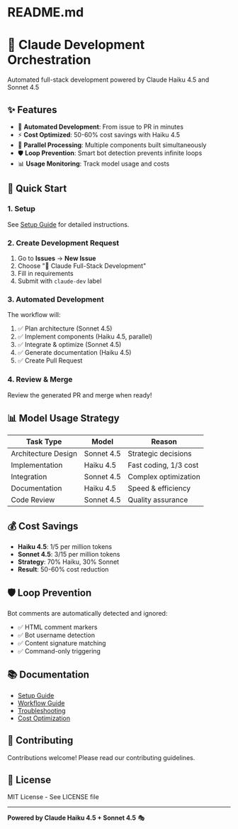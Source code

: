 # README.md

# 🤖 Claude Development Orchestration

Automated full-stack development powered by Claude Haiku 4.5 and Sonnet 4.5

## ✨ Features

- 🚀 **Automated Development**: From issue to PR in minutes
- ⚡ **Cost Optimized**: 50-60% cost savings with Haiku 4.5
- 🔄 **Parallel Processing**: Multiple components built simultaneously
- 🛡️ **Loop Prevention**: Smart bot detection prevents infinite loops
- 📊 **Usage Monitoring**: Track model usage and costs

## 🎯 Quick Start

### 1. Setup

See [Setup Guide](docs/CLAUDE_SETUP.md) for detailed instructions.

### 2. Create Development Request

1. Go to **Issues** → **New Issue**
2. Choose "🤖 Claude Full-Stack Development"
3. Fill in requirements
4. Submit with `claude-dev` label

### 3. Automated Development

The workflow will:
1. ✅ Plan architecture (Sonnet 4.5)
2. ✅ Implement components (Haiku 4.5, parallel)
3. ✅ Integrate & optimize (Sonnet 4.5)
4. ✅ Generate documentation (Haiku 4.5)
5. ✅ Create Pull Request

### 4. Review & Merge

Review the generated PR and merge when ready!

## 📊 Model Usage Strategy

| Task Type | Model | Reason |
|-----------|-------|--------|
| Architecture Design | Sonnet 4.5 | Strategic decisions |
| Implementation | Haiku 4.5 | Fast coding, 1/3 cost |
| Integration | Sonnet 4.5 | Complex optimization |
| Documentation | Haiku 4.5 | Speed & efficiency |
| Code Review | Sonnet 4.5 | Quality assurance |

## 💰 Cost Savings

- **Haiku 4.5**: $1/$5 per million tokens
- **Sonnet 4.5**: $3/$15 per million tokens
- **Strategy**: 70% Haiku, 30% Sonnet
- **Result**: 50-60% cost reduction

## 🛡️ Loop Prevention

Bot comments are automatically detected and ignored:
- ✅ HTML comment markers
- ✅ Bot username detection
- ✅ Content signature matching
- ✅ Command-only triggering

## 📚 Documentation

- [Setup Guide](docs/CLAUDE_SETUP.md)
- [Workflow Guide](docs/WORKFLOW_GUIDE.md)
- [Troubleshooting](docs/TROUBLESHOOTING.md)
- [Cost Optimization](docs/COST_OPTIMIZATION.md)

## 🤝 Contributing

Contributions welcome! Please read our contributing guidelines.

## 📄 License

MIT License - See LICENSE file

---

**Powered by Claude Haiku 4.5 + Sonnet 4.5** 🎭
